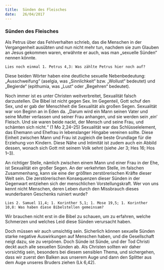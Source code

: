 ```yaml
---
title:  Sünden des Fleisches
date:   26/04/2017
---
```


### Sünden des Fleisches 

Als Petrus über das Fehlverhalten schrieb, das die Menschen in der Vergangenheit ausübten und nun nicht mehr tun, nachdem sie zum Glauben an Jesus gekommen waren, erwähnte er auch, was man „sexuelle Sünden“ nennen könnte. 

`Lies noch einmal 1. Petrus 4,3: Was zählte Petrus hier noch auf?` 

Diese beiden Wörter haben eine deutliche sexuelle Nebenbedeutung: „Ausschweifung“ (aselgia, was „Sinnlichkeit“ bzw. „Wollust“ bedeutet) und „Begierde“ (epithumia, was „Lust“ oder „Begehren“ bedeutet). 

Noch immer ist es unter Christen weitverbreitet, Sexualität falsch darzustellen. Die Bibel ist nicht gegen Sex. Im Gegenteil, Gott schuf den Sex, und er gab der Menschheit die Sexualität als großen Segen. Sexualität war von Beginn an in Eden da. „Darum wird ein Mann seinen Vater und seine Mutter verlassen und seiner Frau anhangen, und sie werden sein ‚ein‘ Fleisch. Und sie waren beide nackt, der Mensch und seine Frau, und schämten sich nicht.“ (1 Mo 2,24–25) Sexualität war das Schlüsselelement, das Ehemann und Ehefrau in lebenslanger Hingabe vereinen sollte. Diese Einheit zwischen Mann und Frau ist zugleich die beste Grundlage für die Erziehung von Kindern. Diese Nähe und Intimität ist zudem auch ein Abbild dessen, wonach sich Gott mit seinem Volk sehnt (siehe Jer 3; Hes 16; Hos 1–3). 

An richtiger Stelle, nämlich zwischen einem Mann und einer Frau in der Ehe, ist Sexualität ein großer Segen. An der verkehrten Stelle, im falschen Zusammenhang, kann sie eine der größten zerstörerischen Kräfte dieser Welt sein. Die zerstörerischen Konsequenzen dieser Sünden in der Gegenwart entziehen sich der menschlichen Vorstellungskraft. Wer von uns kennt nicht Menschen, deren Leben durch den Missbrauch dieses wunderbaren Geschenks ruiniert wurde? 

`Lies 2. Samuel 11,4; 1. Korinther 5,1; 1. Mose 19,5; 1. Korinther 10,8: Was haben diese Bibelstellen gemeinsam?` 

Wir brauchen nicht erst in die Bibel zu schauen, um zu erfahren, welche Schmerzen und welches Leid diese Sünden verursacht haben. 

Doch müssen wir auch umsichtig sein. Sicherlich können sexuelle Sünden starke negative Auswirkungen auf Menschen haben, und die Gesellschaft neigt dazu, sie zu verpönen. Doch Sünde ist Sünde, und der Tod Christi deckt auch alle sexuellen Sünden ab. Als Christen sollten wir daher vorsichtig sein, besonders bei diesem sensiblen Thema, und sichergehen, dass wir zuerst den Balken aus unserem Auge und dann den Splitter aus dem Auge unseres Bruders ziehen (Lk 6,42). 
